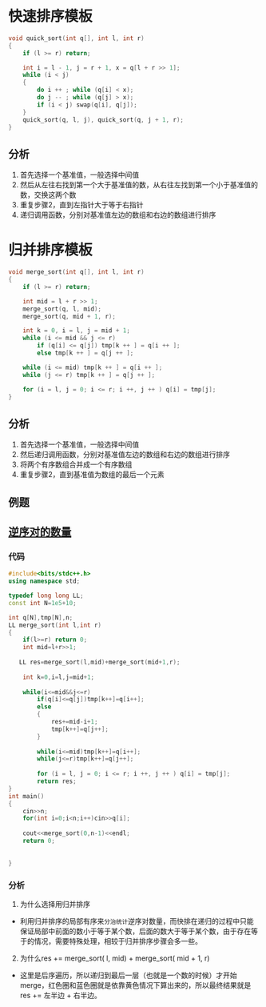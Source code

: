 # 快速排序模板

```cpp
void quick_sort(int q[], int l, int r)
{
    if (l >= r) return;

    int i = l - 1, j = r + 1, x = q[l + r >> 1];
    while (i < j)
    {
        do i ++ ; while (q[i] < x);
        do j -- ; while (q[j] > x);
        if (i < j) swap(q[i], q[j]);
    }
    quick_sort(q, l, j), quick_sort(q, j + 1, r);
}
```
## 分析  

1. 首先选择一个基准值，一般选择中间值
2. 然后从左往右找到第一个大于基准值的数，从右往左找到第一个小于基准值的数，交换这两个数
3. 重复步骤2，直到左指针大于等于右指针
4. 递归调用函数，分别对基准值左边的数组和右边的数组进行排序


# 归并排序模板

```c++
void merge_sort(int q[], int l, int r)
{
    if (l >= r) return;

    int mid = l + r >> 1;
    merge_sort(q, l, mid);
    merge_sort(q, mid + 1, r);

    int k = 0, i = l, j = mid + 1;
    while (i <= mid && j <= r)
        if (q[i] <= q[j]) tmp[k ++ ] = q[i ++ ];
        else tmp[k ++ ] = q[j ++ ];

    while (i <= mid) tmp[k ++ ] = q[i ++ ];
    while (j <= r) tmp[k ++ ] = q[j ++ ];

    for (i = l, j = 0; i <= r; i ++, j ++ ) q[i] = tmp[j];
}
```

## 分析

1. 首先选择一个基准值，一般选择中间值
2. 然后递归调用函数，分别对基准值左边的数组和右边的数组进行排序
3. 将两个有序数组合并成一个有序数组
4. 重复步骤2，直到基准值为数组的最后一个元素



## 例题

## [逆序对的数量](https://www.acwing.com/problem/content/790/)


### 代码

```c++
#include<bits/stdc++.h>
using namespace std;

typedef long long LL;
const int N=1e5+10;

int q[N],tmp[N],n;
LL merge_sort(int l,int r)
{
    if(l>=r) return 0;
    int mid=l+r>>1;
    
   LL res=merge_sort(l,mid)+merge_sort(mid+1,r);
    
    int k=0,i=l,j=mid+1;
    
    while(i<=mid&&j<=r)
        if(q[i]<=q[j])tmp[k++]=q[i++];
        else 
        {
            res+=mid-i+1;
            tmp[k++]=q[j++];
        }
        
        while(i<=mid)tmp[k++]=q[i++];
        while(j<=r)tmp[k++]=q[j++];
        
        for (i = l, j = 0; i <= r; i ++, j ++ ) q[i] = tmp[j];
        return res;
}
int main()
{
    cin>>n;
    for(int i=0;i<n;i++)cin>>q[i];
    
    cout<<merge_sort(0,n-1)<<endl;
    return 0;
    
    
}
```

### 分析

1. 为什么选择用归并排序
- 利用归并排序的局部有序来`分治统计`逆序对数量，而快排在递归的过程中只能保证局部中前面的数小于等于某个数，后面的数大于等于某个数，由于存在等于的情况，需要特殊处理，相较于归并排序步骤会多一些。

2. 为什么res += merge_sort( l, mid) + merge_sort( mid + 1, r)   
- 这里是后序遍历，所以递归到最后一层（也就是一个数的时候）才开始merge，红色圈和蓝色圈就是依靠黄色情况下算出来的，所以最终结果就是res += 左半边 + 右半边。

